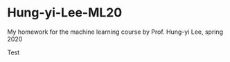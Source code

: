 # Hung-yi-Lee-ML20

My homework for the machine learning course by Prof. Hung-yi Lee, spring 2020

Test